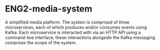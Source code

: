 # ENG2-media-system
A simplified media platform. The system is comprised of three microservices, each of which produces and/or consumes events using Kafka. Each microservice is interacted with via an HTTP API using a command-line interface; these interactions alongside the Kafka messaging comprises the scope of the system.
